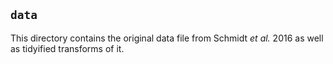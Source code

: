 ## `data`
This directory contains the original data file from Schmidt *et al.* 2016 as
well as tidyified transforms of it. 